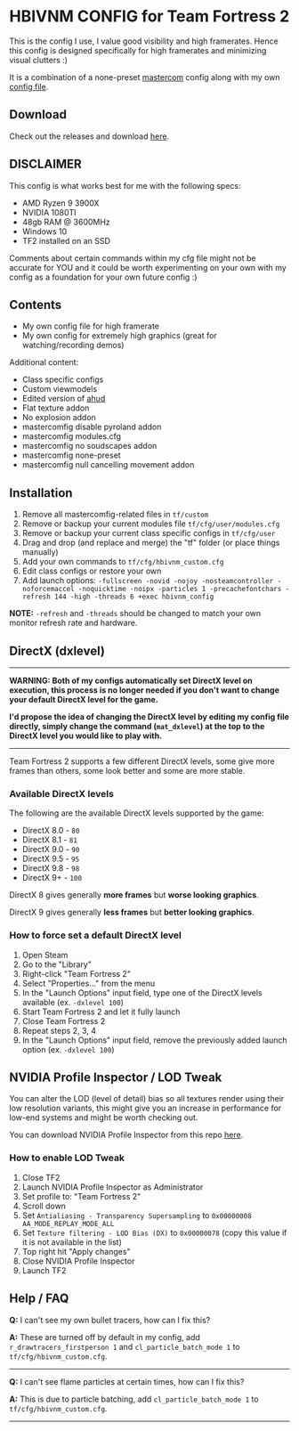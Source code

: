 # HBIVNM CONFIG for Team Fortress 2
This is the config I use, I value good visibility and high framerates. Hence this config is designed specifically for high framerates and minimizing visual clutters :)

It is a combination of a none-preset [mastercom](https://mastercomfig.com/) config along with my own [config file](https://github.com/hbivnm/hbivnm-tf2-config/blob/main/tf/cfg/hbivnm_config.cfg).

## Download
Check out the releases and download [here](https://github.com/hbivnm/hbivnm-tf2-config/releases).

## DISCLAIMER
This config is what works best for me with the following specs:
- AMD Ryzen 9 3900X
- NVIDIA 1080TI
- 48gb RAM @ 3600MHz
- Windows 10
- TF2 installed on an SSD

Comments about certain commands within my cfg file might not be accurate for YOU and it could be worth experimenting on your own with my config as a foundation for your own future config :)

## Contents
- My own config file for high framerate
- My own config for extremely high graphics (great for watching/recording demos)

Additional content:
- Class specific configs
- Custom viewmodels
- Edited version of [ahud](https://huds.tf/site/s-ahud)
- Flat texture addon
- No explosion addon
- mastercomfig disable pyroland addon
- mastercomfig modules.cfg
- mastercomfig no soudscapes addon
- mastercomfig none-preset
- mastercomfig null cancelling movement addon

## Installation
1. Remove all mastercomfig-related files in `tf/custom`
2. Remove or backup your current modules file `tf/cfg/user/modules.cfg`
3. Remove or backup your current class specific configs in `tf/cfg/user`
4. Drag and drop (and replace and merge) the "tf" folder (or place things manually)
5. Add your own commands to `tf/cfg/hbivnm_custom.cfg`
4. Edit class configs or restore your own
5. Add launch options: `-fullscreen -novid -nojoy -nosteamcontroller -noforcemaccel -noquicktime -noipx -particles 1 -precachefontchars -refresh 144 -high -threads 6 +exec hbivnm_config`

**NOTE:** `-refresh` and `-threads` should be changed to match your own monitor refresh rate and hardware.

## DirectX (dxlevel)
***
**WARNING: Both of my configs automatically set DirectX level on execution, this process is no longer needed if you don't want to change your default DirectX level for the game.**

**I'd propose the idea of changing the DirectX level by editing my config file directly, simply change the command (`mat_dxlevel`) at the top to the DirectX level you would like to play with.**
***

Team Fortress 2 supports a few different DirectX levels, some give more frames than others, some look better and some are more stable.

### Available DirectX levels
The following are the available DirectX levels supported by the game:

- DirectX 8.0 - `80`
- DirectX 8.1 - `81`
- DirectX 9.0 - `90` 
- DirectX 9.5 - `95` 
- DirectX 9.8 - `98` 
- DirectX 9+ - `100` 

DirectX 8 gives generally **more frames** but **worse looking graphics**.

DirectX 9 gives generally **less frames** but **better looking graphics**.

### How to force set a default DirectX level
1. Open Steam
2. Go to the "Library"
3. Right-click "Team Fortress 2"
4. Select "Properties..." from the menu
5. In the "Launch Options" input field, type one of the DirectX levels available (ex. `-dxlevel 100`)
6. Start Team Fortress 2 and let it fully launch
7. Close Team Fortress 2
8. Repeat steps 2, 3, 4
9. In the "Launch Options" input field, remove the previously added launch option (ex. `-dxlevel 100`)

## NVIDIA Profile Inspector / LOD Tweak
You can alter the LOD (level of detail) bias so all textures render using their low resolution variants, this might give you an increase in performance for low-end systems and might be worth checking out.

You can download NVIDIA Profile Inspector from this repo [here](https://github.com/hbivnm/hbivnm-tf2-config/raw/main/NVIDIA%20Profile%20Inspector/nvidiaProfileInspector.exe).

### How to enable LOD Tweak
1. Close TF2
2. Launch NVIDIA Profile Inspector as Administrator
3. Set profile to: "Team Fortress 2"
4. Scroll down
5. Set `Antialiasing - Transparency Supersampling` to `0x00000008 AA_MODE_REPLAY_MODE_ALL`
6. Set `Texture filtering - LOD Bias (DX)` to `0x00000078` (copy this value if it is not available in the list)
7. Top right hit "Apply changes"
8. Close NVIDIA Profile Inspector
9. Launch TF2

## Help / FAQ
**Q:** I can't see my own bullet tracers, how can I fix this?

**A:** These are turned off by default in my config, add `r_drawtracers_firstperson 1` and `cl_particle_batch_mode 1` to `tf/cfg/hbivnm_custom.cfg`.
***
**Q:** I can't see flame particles at certain times, how can I fix this?

**A:** This is due to particle batching, add `cl_particle_batch_mode 1` to `tf/cfg/hbivnm_custom.cfg`.
***

